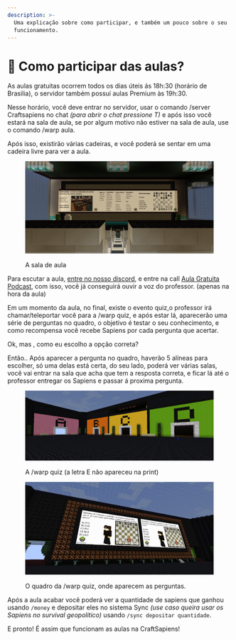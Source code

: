 ```yaml
---
description: >-
  Uma explicação sobre como participar, e também um pouco sobre o seu
  funcionamento.
---
```


# 📔 Como participar das aulas?

As aulas gratuitas ocorrem todos os dias úteis ás 18h:30 (horário de Brasilia), o servidor também possuí aulas Premium às 19h:30.

Nesse horário, você deve entrar no servidor, usar o comando /server Craftsapiens no chat _(para abrir o chat pressione T)_ e após isso você estará na sala de aula, se por algum motivo não estiver na sala de aula, use o comando /warp aula.

Após isso, existirão várias cadeiras, e você poderá se sentar em uma cadeira livre para ver a aula.



<figure><img src=".gitbook/assets/Screenshot_13.png" alt=""><figcaption><p>A sala de aula</p></figcaption></figure>

Para escutar a aula, [entre no nosso discord](https://discord.gg/RRz9Z9HGnR), e entre na call [Aula Gratuita Podcast](https://discord.com/channels/892472046729179136/939947056829702204), com isso, você já conseguirá ouvir a voz do professor. (apenas na hora da aula)

Em um momento da aula, no final, existe o evento quiz,o professor irá chamar/teleportar você para a /warp quiz, e após estar lá, aparecerão uma série de perguntas no quadro, o objetivo é testar o seu conhecimento, e como recompensa você recebe Sapiens por cada pergunta que acertar.

Ok, mas , como eu escolho a opção correta?

Então.. Após aparecer a pergunta no quadro, haverão 5 alíneas para escolher, só uma delas está certa, do seu lado, poderá ver várias salas, você vai entrar na sala que acha que tem a resposta correta, e ficar lá até o professor entregar os Sapiens e passar á proxima pergunta.



<figure><img src=".gitbook/assets/Screenshot_11.png" alt=""><figcaption><p>A /warp quiz (a letra E não apareceu na print)</p></figcaption></figure>



<figure><img src=".gitbook/assets/Screenshot_12.png" alt=""><figcaption><p>O quadro da /warp quiz, onde aparecem as perguntas.</p></figcaption></figure>



Após a aula acabar você poderá ver a quantidade de sapiens que ganhou usando `/money` e depositar eles no sistema Sync _(use caso queira usar os Sapiens no survival geopolitico)_ usando `/sync depositar quantidade`.

E pronto! É assim que funcionam as aulas na CraftSapiens!
